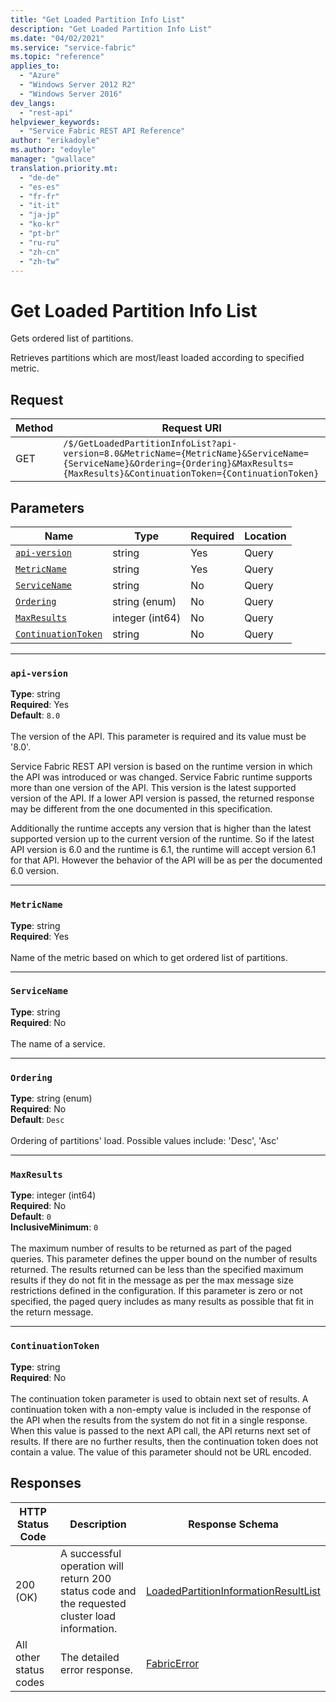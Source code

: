 ```yaml
---
title: "Get Loaded Partition Info List"
description: "Get Loaded Partition Info List"
ms.date: "04/02/2021"
ms.service: "service-fabric"
ms.topic: "reference"
applies_to: 
  - "Azure"
  - "Windows Server 2012 R2"
  - "Windows Server 2016"
dev_langs: 
  - "rest-api"
helpviewer_keywords: 
  - "Service Fabric REST API Reference"
author: "erikadoyle"
ms.author: "edoyle"
manager: "gwallace"
translation.priority.mt: 
  - "de-de"
  - "es-es"
  - "fr-fr"
  - "it-it"
  - "ja-jp"
  - "ko-kr"
  - "pt-br"
  - "ru-ru"
  - "zh-cn"
  - "zh-tw"
---
```

# Get Loaded Partition Info List
Gets ordered list of partitions.

Retrieves partitions which are most/least loaded according to specified metric.

## Request
| Method | Request URI |
| ------ | ----------- |
| GET | `/$/GetLoadedPartitionInfoList?api-version=8.0&MetricName={MetricName}&ServiceName={ServiceName}&Ordering={Ordering}&MaxResults={MaxResults}&ContinuationToken={ContinuationToken}` |


## Parameters
| Name | Type | Required | Location |
| --- | --- | --- | --- |
| [`api-version`](#api-version) | string | Yes | Query |
| [`MetricName`](#metricname) | string | Yes | Query |
| [`ServiceName`](#servicename) | string | No | Query |
| [`Ordering`](#ordering) | string (enum) | No | Query |
| [`MaxResults`](#maxresults) | integer (int64) | No | Query |
| [`ContinuationToken`](#continuationtoken) | string | No | Query |

____
### `api-version`
__Type__: string <br/>
__Required__: Yes<br/>
__Default__: `8.0` <br/>
<br/>
The version of the API. This parameter is required and its value must be '8.0'.

Service Fabric REST API version is based on the runtime version in which the API was introduced or was changed. Service Fabric runtime supports more than one version of the API. This version is the latest supported version of the API. If a lower API version is passed, the returned response may be different from the one documented in this specification.

Additionally the runtime accepts any version that is higher than the latest supported version up to the current version of the runtime. So if the latest API version is 6.0 and the runtime is 6.1, the runtime will accept version 6.1 for that API. However the behavior of the API will be as per the documented 6.0 version.


____
### `MetricName`
__Type__: string <br/>
__Required__: Yes<br/>
<br/>
Name of the metric based on which to get ordered list of partitions.

____
### `ServiceName`
__Type__: string <br/>
__Required__: No<br/>
<br/>
The name of a service.

____
### `Ordering`
__Type__: string (enum) <br/>
__Required__: No<br/>
__Default__: `Desc` <br/>
<br/>
Ordering of partitions' load. Possible values include: 'Desc', 'Asc'

____
### `MaxResults`
__Type__: integer (int64) <br/>
__Required__: No<br/>
__Default__: `0` <br/>
__InclusiveMinimum__: `0` <br/>
<br/>
The maximum number of results to be returned as part of the paged queries. This parameter defines the upper bound on the number of results returned. The results returned can be less than the specified maximum results if they do not fit in the message as per the max message size restrictions defined in the configuration. If this parameter is zero or not specified, the paged query includes as many results as possible that fit in the return message.

____
### `ContinuationToken`
__Type__: string <br/>
__Required__: No<br/>
<br/>
The continuation token parameter is used to obtain next set of results. A continuation token with a non-empty value is included in the response of the API when the results from the system do not fit in a single response. When this value is passed to the next API call, the API returns next set of results. If there are no further results, then the continuation token does not contain a value. The value of this parameter should not be URL encoded.

## Responses

| HTTP Status Code | Description | Response Schema |
| --- | --- | --- |
| 200 (OK) | A successful operation will return 200 status code and the requested cluster load information.<br/> | [LoadedPartitionInformationResultList](sfclient-v80-model-loadedpartitioninformationresultlist.md) |
| All other status codes | The detailed error response.<br/> | [FabricError](sfclient-v80-model-fabricerror.md) |
